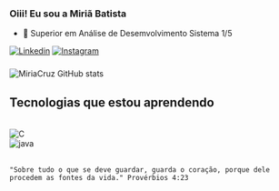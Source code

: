 ### Oiii! Eu sou a Miriã Batista
- 🔭 Superior em Análise de Desemvolvimento Sistema 1/5

[![Linkedin](https://img.shields.io/badge/LinkedIn-0077B5?style=for-the-badge&logo=linkedin&logoColor=white)](https://www.linkedin.com/in/miri%C3%A3batista?lipi=urn%3Ali%3Apage%3Ad_flagship3_profile_view_base_contact_details%3BfVR4yjF9SHmS%2BFFYls2LCw%3D%3D)
[![Instagram](https://img.shields.io/badge/Instagram-E4405F?style=for-the-badge&logo=instagram&logoColor=white)](https://www.instagram.com/mi_cross/)

###
![MiriaCruz GitHub stats](https://github-readme-stats.vercel.app/api?username=miriacruz&show_icons=true&theme=dracula)

## Tecnologias que estou aprendendo
<div style="display:inline_block"><br/><img align="center"alt="C" src="https://img.shields.io/badge/C-00599C?style=for-the-badge&logo=c&logoColor=white"style="display:inline_block"><br/><img align="center"alt="java" src="https://img.shields.io/badge/Java-ED8B00?style=for-the-badge&logo=java&logoColor=white" /></div><br/>

    "Sobre tudo o que se deve guardar, guarda o coração, porque dele procedem as fontes da vida." Provérbios 4:23

    
